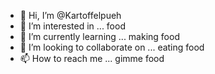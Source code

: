 - 👋 Hi, I’m @Kartoffelpueh
- 👀 I’m interested in ... food
- 🌱 I’m currently learning ... making food
- 💞️ I’m looking to collaborate on ... eating food
- 📫 How to reach me ... gimme food

<!---
Kartoffelpueh/Kartoffelpueh is a ✨ special ✨ repository because its `README.md` (this file) appears on your GitHub profile.
You can click the Preview link to take a look at your changes.
--->
